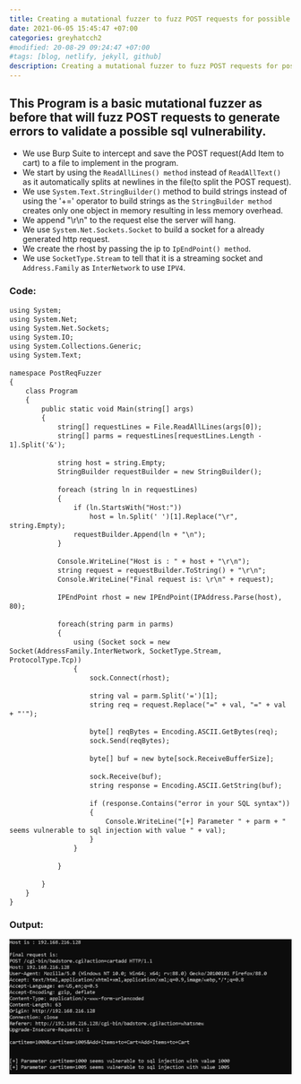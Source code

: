 ```yaml
---
title: Creating a mutational fuzzer to fuzz POST requests for possible sqli errors.
date: 2021-06-05 15:45:47 +07:00
categories: greyhatcch2
#modified: 20-08-29 09:24:47 +07:00
#tags: [blog, netlify, jekyll, github]
description: Creating a mutational fuzzer to fuzz POST requests for possible sqli errors.
---
```


## This Program is a basic mutational fuzzer as before that will fuzz POST requests to generate errors to validate a possible sql vulnerability.

- We use Burp Suite to intercept and save the POST request(Add Item to cart) to a file to implement in the program. 
- We start by using the `ReadAllLines() method` instead of `ReadAllText()` as it automatically splits at newlines in the file(to split the POST request).
- We use `System.Text.StringBuilder()` method to build strings instead of using the '+=' operator to build strings as the `StringBuilder method` creates only one object in memory resulting in less memory overhead.
- We append "\r\n" to the request else the server will hang.
- We use `System.Net.Sockets.Socket` to build a socket for a already generated http request.
- We create the rhost by passing the ip to `IpEndPoint() method`.
- We use `SocketType.Stream` to tell that it is a streaming socket and `Address.Family` as `InterNetwork` to use `IPV4`.


### Code:

```Csharp
using System;
using System.Net;
using System.Net.Sockets;
using System.IO;
using System.Collections.Generic;
using System.Text;

namespace PostReqFuzzer
{
    class Program
    {
        public static void Main(string[] args)
        {
            string[] requestLines = File.ReadAllLines(args[0]);
            string[] parms = requestLines[requestLines.Length - 1].Split('&');

            string host = string.Empty;
            StringBuilder requestBuilder = new StringBuilder();

            foreach (string ln in requestLines)
            {
                if (ln.StartsWith("Host:"))
                    host = ln.Split(' ')[1].Replace("\r", string.Empty);
                requestBuilder.Append(ln + "\n");
            }

            Console.WriteLine("Host is : " + host + "\r\n");
            string request = requestBuilder.ToString() + "\r\n";
            Console.WriteLine("Final request is: \r\n" + request);

            IPEndPoint rhost = new IPEndPoint(IPAddress.Parse(host), 80);

            foreach(string parm in parms)
            {
                using (Socket sock = new Socket(AddressFamily.InterNetwork, SocketType.Stream, ProtocolType.Tcp))
                {
                    sock.Connect(rhost);

                    string val = parm.Split('=')[1];
                    string req = request.Replace("=" + val, "=" + val + "'");

                    byte[] reqBytes = Encoding.ASCII.GetBytes(req);
                    sock.Send(reqBytes);

                    byte[] buf = new byte[sock.ReceiveBufferSize];

                    sock.Receive(buf);
                    string response = Encoding.ASCII.GetString(buf);

                    if (response.Contains("error in your SQL syntax"))
                    {
                        Console.WriteLine("[+] Parameter " + parm + " seems vulnerable to sql injection with value " + val);
                    }
                }
                
            }

        }
    }
}
```

### Output:

![Image](https://raw.githubusercontent.com/m3rcer/m3rcer.github.io/master/_posts/coding/csharp/greyhatc/Ch2/Post_sql_fuzzer/post_sql_fuzzer.png)


